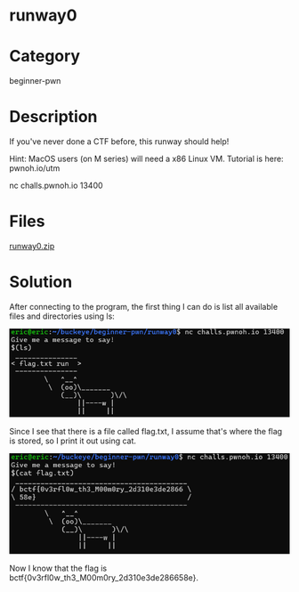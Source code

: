 # runway0
# Category
beginner-pwn
# Description
If you've never done a CTF before, this runway should help!

Hint: MacOS users (on M series) will need a x86 Linux VM. Tutorial is here: pwnoh.io/utm

nc challs.pwnoh.io 13400
# Files
[runway0.zip](runway0.zip)
# Solution
After connecting to the program, the first thing I can do is list all available files and directories using ls:

![alt text](image.png)

Since I see that there is a file called flag.txt, I assume that's where the flag is stored, so I print it out using cat.

![alt text](image-1.png)

Now I know that the flag is bctf{0v3rfl0w_th3_M00m0ry_2d310e3de286658e}.